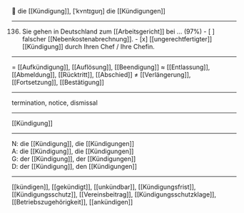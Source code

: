 🔴 die [[Kündigung]], [ˈkʏntɪɡʊŋ]
die [[Kündigungen]]

---
136. Sie gehen in Deutschland zum [[Arbeitsgericht]] bei … (97%)
	- [ ] falscher [[Nebenkostenabrechnung]].
	- [x] [[ungerechtfertigter]] [[Kündigung]] durch Ihren Chef / Ihre Chefin.

---
= [[Aufkündigung]], [[Auflösung]], [[Beendigung]]
≈ [[Entlassung]], [[Abmeldung]], [[Rücktritt]], [[Abschied]]
≠ [[Verlängerung]], [[Fortsetzung]], [[Bestätigung]]

---
termination, notice, dismissal

---
[[Kündigung]]

---
N: die [[Kündigung]], die [[Kündigungen]]  
A: die [[Kündigung]], die [[Kündigungen]]  
G: der [[Kündigung]], der [[Kündigungen]]  
D: der [[Kündigung]], den [[Kündigungen]]  

---
[[kündigen]], [[gekündigt]], [[unkündbar]], [[Kündigungsfrist]], [[Kündigungsschutz]], [[Vereinsbeitrag]], [[Kündigungsschutzklage]], [[Betriebszugehörigkeit]], [[ankündigen]]